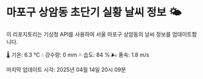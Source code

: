 
# 마포구 상암동 초단기 실황 날씨 정보 🌤️

이 리포지토리는 기상청 API를 사용하여 서울 마포구 상암동의 날씨 정보를 업데이트합니다. 

🌡️ 기온: 6.3 ℃
💧 강수량: 0 mm
💦 습도: 84 %
🌬️ 풍속: 1.8 m/s

마지막 업데이트 시각: 2025년 04월 14일 20시 09분    
